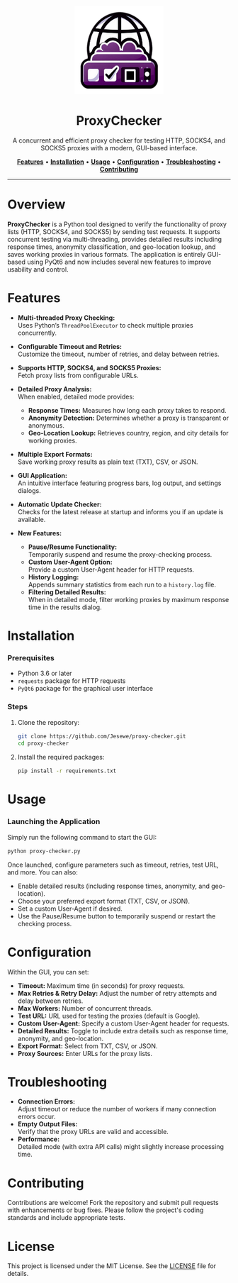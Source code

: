 <div align="center">
   <img src="src/img/icon.png" alt="ProxyChecker" width="200" height="200"> 
   <h1>ProxyChecker</h1> 
   <p>A concurrent and efficient proxy checker for testing HTTP, SOCKS4, and SOCKS5 proxies with a modern, GUI-based interface.</p> 
   <a href="#features"><strong>Features</strong></a> •
   <a href="#installation"><strong>Installation</strong></a> •
   <a href="#usage"><strong>Usage</strong></a> •
   <a href="#configuration"><strong>Configuration</strong></a> •
   <a href="#troubleshooting"><strong>Troubleshooting</strong></a> •
   <a href="#contributing"><strong>Contributing</strong></a>
</div>

---

# Overview

**ProxyChecker** is a Python tool designed to verify the functionality of proxy lists (HTTP, SOCKS4, and SOCKS5) by sending test requests. It supports concurrent testing via multi-threading, provides detailed results including response times, anonymity classification, and geo-location lookup, and saves working proxies in various formats. The application is entirely GUI-based using PyQt6 and now includes several new features to improve usability and control.

# Features

- **Multi-threaded Proxy Checking:**  
  Uses Python’s `ThreadPoolExecutor` to check multiple proxies concurrently.

- **Configurable Timeout and Retries:**  
  Customize the timeout, number of retries, and delay between retries.

- **Supports HTTP, SOCKS4, and SOCKS5 Proxies:**  
  Fetch proxy lists from configurable URLs.

- **Detailed Proxy Analysis:**  
  When enabled, detailed mode provides:
  - **Response Times:** Measures how long each proxy takes to respond.
  - **Anonymity Detection:** Determines whether a proxy is transparent or anonymous.
  - **Geo-Location Lookup:** Retrieves country, region, and city details for working proxies.

- **Multiple Export Formats:**  
  Save working proxy results as plain text (TXT), CSV, or JSON.

- **GUI Application:**  
  An intuitive interface featuring progress bars, log output, and settings dialogs.

- **Automatic Update Checker:**  
  Checks for the latest release at startup and informs you if an update is available.

- **New Features:**
  - **Pause/Resume Functionality:**  
    Temporarily suspend and resume the proxy-checking process.
  - **Custom User-Agent Option:**  
    Provide a custom User-Agent header for HTTP requests.
  - **History Logging:**  
    Appends summary statistics from each run to a `history.log` file.
  - **Filtering Detailed Results:**  
    When in detailed mode, filter working proxies by maximum response time in the results dialog.

# Installation

### Prerequisites

- Python 3.6 or later
- `requests` package for HTTP requests
- `PyQt6` package for the graphical user interface

### Steps

1. Clone the repository:
   ```bash
   git clone https://github.com/Jesewe/proxy-checker.git
   cd proxy-checker
   ```
2. Install the required packages:
   ```bash
   pip install -r requirements.txt
   ```

# Usage

### Launching the Application

Simply run the following command to start the GUI:
```bash
python proxy-checker.py
```
Once launched, configure parameters such as timeout, retries, test URL, and more. You can also:
- Enable detailed results (including response times, anonymity, and geo-location).
- Choose your preferred export format (TXT, CSV, or JSON).
- Set a custom User-Agent if desired.
- Use the Pause/Resume button to temporarily suspend or restart the checking process.

# Configuration

Within the GUI, you can set:
- **Timeout:** Maximum time (in seconds) for proxy requests.
- **Max Retries & Retry Delay:** Adjust the number of retry attempts and delay between retries.
- **Max Workers:** Number of concurrent threads.
- **Test URL:** URL used for testing the proxies (default is Google).
- **Custom User-Agent:** Specify a custom User-Agent header for requests.
- **Detailed Results:** Toggle to include extra details such as response time, anonymity, and geo-location.
- **Export Format:** Select from TXT, CSV, or JSON.
- **Proxy Sources:** Enter URLs for the proxy lists.

# Troubleshooting

- **Connection Errors:**  
  Adjust timeout or reduce the number of workers if many connection errors occur.
- **Empty Output Files:**  
  Verify that the proxy URLs are valid and accessible.
- **Performance:**  
  Detailed mode (with extra API calls) might slightly increase processing time.

# Contributing

Contributions are welcome! Fork the repository and submit pull requests with enhancements or bug fixes. Please follow the project's coding standards and include appropriate tests.

# License

This project is licensed under the MIT License. See the [LICENSE](LICENSE) file for details.
